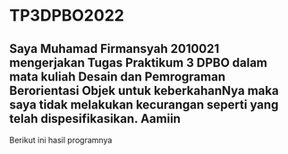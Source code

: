 # TP3DPBO2022

## Saya Muhamad Firmansyah 2010021 mengerjakan Tugas Praktikum 3 DPBO dalam mata kuliah Desain dan Pemrograman Berorientasi Objek untuk keberkahanNya maka saya tidak melakukan kecurangan seperti yang telah dispesifikasikan. Aamiin

Berikut ini hasil programnya

